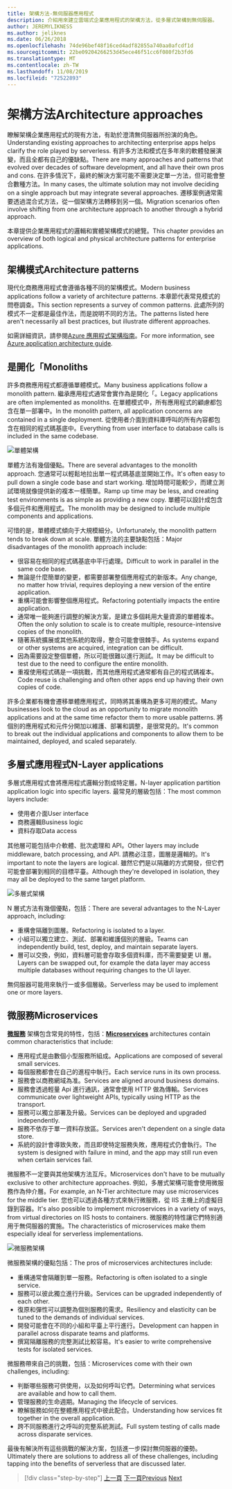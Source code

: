 ```yaml
---
title: 架構方法-無伺服器應用程式
description: 介紹用來建立雲端式企業應用程式的架構方法，從多層式架構到無伺服器。
author: JEREMYLIKNESS
ms.author: jeliknes
ms.date: 06/26/2018
ms.openlocfilehash: 74de96bef48f16ced4adf82855a740aa0afcdf1d
ms.sourcegitcommit: 22be09204266253d45ece46f51cc6f080f2b3fd6
ms.translationtype: MT
ms.contentlocale: zh-TW
ms.lasthandoff: 11/08/2019
ms.locfileid: "72522893"
---
```

# <a name="architecture-approaches"></a><span data-ttu-id="66f2c-103">架構方法</span><span class="sxs-lookup"><span data-stu-id="66f2c-103">Architecture approaches</span></span>

<span data-ttu-id="66f2c-104">瞭解架構企業應用程式的現有方法，有助於澄清無伺服器所扮演的角色。</span><span class="sxs-lookup"><span data-stu-id="66f2c-104">Understanding existing approaches to architecting enterprise apps helps clarify the role played by serverless.</span></span> <span data-ttu-id="66f2c-105">有許多方法和模式在多年來的軟體發展演變，而且全都有自己的優缺點。</span><span class="sxs-lookup"><span data-stu-id="66f2c-105">There are many approaches and patterns that evolved over decades of software development, and all have their own pros and cons.</span></span> <span data-ttu-id="66f2c-106">在許多情況下，最終的解決方案可能不需要決定單一方法，但可能會整合數種方法。</span><span class="sxs-lookup"><span data-stu-id="66f2c-106">In many cases, the ultimate solution may not involve deciding on a single approach but may integrate several approaches.</span></span> <span data-ttu-id="66f2c-107">遷移案例通常需要透過混合式方法，從一個架構方法轉移到另一個。</span><span class="sxs-lookup"><span data-stu-id="66f2c-107">Migration scenarios often involve shifting from one architecture approach to another through a hybrid approach.</span></span>

<span data-ttu-id="66f2c-108">本章提供企業應用程式的邏輯和實體架構模式的總覽。</span><span class="sxs-lookup"><span data-stu-id="66f2c-108">This chapter provides an overview of both logical and physical architecture patterns for enterprise applications.</span></span>

## <a name="architecture-patterns"></a><span data-ttu-id="66f2c-109">架構模式</span><span class="sxs-lookup"><span data-stu-id="66f2c-109">Architecture patterns</span></span>

<span data-ttu-id="66f2c-110">現代化商務應用程式會遵循各種不同的架構模式。</span><span class="sxs-lookup"><span data-stu-id="66f2c-110">Modern business applications follow a variety of architecture patterns.</span></span> <span data-ttu-id="66f2c-111">本章節代表常見模式的問卷調查。</span><span class="sxs-lookup"><span data-stu-id="66f2c-111">This section represents a survey of common patterns.</span></span> <span data-ttu-id="66f2c-112">此處所列的模式不一定都是最佳作法，而是說明不同的方法。</span><span class="sxs-lookup"><span data-stu-id="66f2c-112">The patterns listed here aren't necessarily all best practices, but illustrate different approaches.</span></span>

<span data-ttu-id="66f2c-113">如需詳細資訊，請參閱[Azure 應用程式架構指南](https://docs.microsoft.com/azure/architecture/guide/)。</span><span class="sxs-lookup"><span data-stu-id="66f2c-113">For more information, see [Azure application architecture guide](https://docs.microsoft.com/azure/architecture/guide/).</span></span>

## <a name="monoliths"></a><span data-ttu-id="66f2c-114">是開化「</span><span class="sxs-lookup"><span data-stu-id="66f2c-114">Monoliths</span></span>

<span data-ttu-id="66f2c-115">許多商務應用程式都遵循單體模式。</span><span class="sxs-lookup"><span data-stu-id="66f2c-115">Many business applications follow a monolith pattern.</span></span> <span data-ttu-id="66f2c-116">繼承應用程式通常會實作為是開化「。</span><span class="sxs-lookup"><span data-stu-id="66f2c-116">Legacy applications are often implemented as monoliths.</span></span> <span data-ttu-id="66f2c-117">在單體模式中，所有應用程式的顧慮都包含在單一部署中。</span><span class="sxs-lookup"><span data-stu-id="66f2c-117">In the monolith pattern, all application concerns are contained in a single deployment.</span></span> <span data-ttu-id="66f2c-118">從使用者介面到資料庫呼叫的所有內容都包含在相同的程式碼基底中。</span><span class="sxs-lookup"><span data-stu-id="66f2c-118">Everything from user interface to database calls is included in the same codebase.</span></span>

![單體架構](./media/monolith-architecture.png)

<span data-ttu-id="66f2c-120">單體方法有幾個優點。</span><span class="sxs-lookup"><span data-stu-id="66f2c-120">There are several advantages to the monolith approach.</span></span> <span data-ttu-id="66f2c-121">您通常可以輕鬆地拉出單一程式碼基底並開始工作。</span><span class="sxs-lookup"><span data-stu-id="66f2c-121">It's often easy to pull down a single code base and start working.</span></span> <span data-ttu-id="66f2c-122">增加時間可能較少，而建立測試環境就像提供新的複本一樣簡單。</span><span class="sxs-lookup"><span data-stu-id="66f2c-122">Ramp up time may be less, and creating test environments is as simple as providing a new copy.</span></span> <span data-ttu-id="66f2c-123">單體可以設計成包含多個元件和應用程式。</span><span class="sxs-lookup"><span data-stu-id="66f2c-123">The monolith may be designed to include multiple components and applications.</span></span>

<span data-ttu-id="66f2c-124">可惜的是，單體模式傾向于大規模細分。</span><span class="sxs-lookup"><span data-stu-id="66f2c-124">Unfortunately, the monolith pattern tends to break down at scale.</span></span> <span data-ttu-id="66f2c-125">單體方法的主要缺點包括：</span><span class="sxs-lookup"><span data-stu-id="66f2c-125">Major disadvantages of the monolith approach include:</span></span>

- <span data-ttu-id="66f2c-126">很容易在相同的程式碼基底中平行處理。</span><span class="sxs-lookup"><span data-stu-id="66f2c-126">Difficult to work in parallel in the same code base.</span></span>
- <span data-ttu-id="66f2c-127">無論是什麼簡單的變更，都需要部署整個應用程式的新版本。</span><span class="sxs-lookup"><span data-stu-id="66f2c-127">Any change, no matter how trivial, requires deploying a new version of the entire application.</span></span>
- <span data-ttu-id="66f2c-128">重構可能會影響整個應用程式。</span><span class="sxs-lookup"><span data-stu-id="66f2c-128">Refactoring potentially impacts the entire application.</span></span>
- <span data-ttu-id="66f2c-129">通常唯一能夠進行調整的解決方案，是建立多個耗用大量資源的單體複本。</span><span class="sxs-lookup"><span data-stu-id="66f2c-129">Often the only solution to scale is to create multiple, resource-intensive copies of the monolith.</span></span>
- <span data-ttu-id="66f2c-130">隨著系統擴展或其他系統的取得，整合可能會很棘手。</span><span class="sxs-lookup"><span data-stu-id="66f2c-130">As systems expand or other systems are acquired, integration can be difficult.</span></span>
- <span data-ttu-id="66f2c-131">因為需要設定整個單體，所以可能很難以進行測試。</span><span class="sxs-lookup"><span data-stu-id="66f2c-131">It may be difficult to test due to the need to configure the entire monolith.</span></span>
- <span data-ttu-id="66f2c-132">重複使用程式碼是一項挑戰，而其他應用程式通常都有自己的程式碼複本。</span><span class="sxs-lookup"><span data-stu-id="66f2c-132">Code reuse is challenging and often other apps end up having their own copies of code.</span></span>

<span data-ttu-id="66f2c-133">許多企業都有機會遷移單體應用程式，同時將其重構為更多可用的模式。</span><span class="sxs-lookup"><span data-stu-id="66f2c-133">Many businesses look to the cloud as an opportunity to migrate monolith applications and at the same time refactor them to more usable patterns.</span></span> <span data-ttu-id="66f2c-134">將個別的應用程式和元件分開加以維護、部署和調整，是很常見的。</span><span class="sxs-lookup"><span data-stu-id="66f2c-134">It's common to break out the individual applications and components to allow them to be maintained, deployed, and scaled separately.</span></span>

## <a name="n-layer-applications"></a><span data-ttu-id="66f2c-135">多層式應用程式</span><span class="sxs-lookup"><span data-stu-id="66f2c-135">N-Layer applications</span></span>

<span data-ttu-id="66f2c-136">多層式應用程式會將應用程式邏輯分割成特定層。</span><span class="sxs-lookup"><span data-stu-id="66f2c-136">N-layer application partition application logic into specific layers.</span></span> <span data-ttu-id="66f2c-137">最常見的層級包括：</span><span class="sxs-lookup"><span data-stu-id="66f2c-137">The most common layers include:</span></span>

- <span data-ttu-id="66f2c-138">使用者介面</span><span class="sxs-lookup"><span data-stu-id="66f2c-138">User interface</span></span>
- <span data-ttu-id="66f2c-139">商務邏輯</span><span class="sxs-lookup"><span data-stu-id="66f2c-139">Business logic</span></span>
- <span data-ttu-id="66f2c-140">資料存取</span><span class="sxs-lookup"><span data-stu-id="66f2c-140">Data access</span></span>

<span data-ttu-id="66f2c-141">其他層可能包括中介軟體、批次處理和 API。</span><span class="sxs-lookup"><span data-stu-id="66f2c-141">Other layers may include middleware, batch processing, and API.</span></span> <span data-ttu-id="66f2c-142">請務必注意，圖層是邏輯的。</span><span class="sxs-lookup"><span data-stu-id="66f2c-142">It's important to note the layers are logical.</span></span> <span data-ttu-id="66f2c-143">雖然它們是以隔離的方式開發，但它們可能會部署到相同的目標平臺。</span><span class="sxs-lookup"><span data-stu-id="66f2c-143">Although they're developed in isolation, they may all be deployed to the same target platform.</span></span>

![多層式架構](./media/n-layer-architecture.png)

<span data-ttu-id="66f2c-145">N 層式方法有幾個優點，包括：</span><span class="sxs-lookup"><span data-stu-id="66f2c-145">There are several advantages to the N-Layer approach, including:</span></span>

- <span data-ttu-id="66f2c-146">重構會隔離到圖層。</span><span class="sxs-lookup"><span data-stu-id="66f2c-146">Refactoring is isolated to a layer.</span></span>
- <span data-ttu-id="66f2c-147">小組可以獨立建立、測試、部署和維護個別的層級。</span><span class="sxs-lookup"><span data-stu-id="66f2c-147">Teams can independently build, test, deploy, and maintain separate layers.</span></span>
- <span data-ttu-id="66f2c-148">層可以交換，例如，資料層可能會存取多個資料庫，而不需要變更 UI 層。</span><span class="sxs-lookup"><span data-stu-id="66f2c-148">Layers can be swapped out, for example the data layer may access multiple databases without requiring changes to the UI layer.</span></span>

<span data-ttu-id="66f2c-149">無伺服器可能用來執行一或多個層級。</span><span class="sxs-lookup"><span data-stu-id="66f2c-149">Serverless may be used to implement one or more layers.</span></span>

## <a name="microservices"></a><span data-ttu-id="66f2c-150">微服務</span><span class="sxs-lookup"><span data-stu-id="66f2c-150">Microservices</span></span>

<span data-ttu-id="66f2c-151">**[微服務](https://docs.microsoft.com/azure/architecture/guide/architecture-styles/microservices)** 架構包含常見的特性，包括：</span><span class="sxs-lookup"><span data-stu-id="66f2c-151">**[Microservices](https://docs.microsoft.com/azure/architecture/guide/architecture-styles/microservices)** architectures contain common characteristics that include:</span></span>

- <span data-ttu-id="66f2c-152">應用程式是由數個小型服務所組成。</span><span class="sxs-lookup"><span data-stu-id="66f2c-152">Applications are composed of several small services.</span></span>
- <span data-ttu-id="66f2c-153">每個服務都會在自己的進程中執行。</span><span class="sxs-lookup"><span data-stu-id="66f2c-153">Each service runs in its own process.</span></span>
- <span data-ttu-id="66f2c-154">服務會以商務網域為准。</span><span class="sxs-lookup"><span data-stu-id="66f2c-154">Services are aligned around business domains.</span></span>
- <span data-ttu-id="66f2c-155">服務會透過輕量 Api 進行通訊，通常會使用 HTTP 做為傳輸。</span><span class="sxs-lookup"><span data-stu-id="66f2c-155">Services communicate over lightweight APIs, typically using HTTP as the transport.</span></span>
- <span data-ttu-id="66f2c-156">服務可以獨立部署及升級。</span><span class="sxs-lookup"><span data-stu-id="66f2c-156">Services can be deployed and upgraded independently.</span></span>
- <span data-ttu-id="66f2c-157">服務不依存于單一資料存放區。</span><span class="sxs-lookup"><span data-stu-id="66f2c-157">Services aren't dependent on a single data store.</span></span>
- <span data-ttu-id="66f2c-158">系統的設計會導致失敗，而且即使特定服務失敗，應用程式仍會執行。</span><span class="sxs-lookup"><span data-stu-id="66f2c-158">The system is designed with failure in mind, and the app may still run even when certain services fail.</span></span>

<span data-ttu-id="66f2c-159">微服務不一定要與其他架構方法互斥。</span><span class="sxs-lookup"><span data-stu-id="66f2c-159">Microservices don't have to be mutually exclusive to other architecture approaches.</span></span> <span data-ttu-id="66f2c-160">例如，多層式架構可能會使用微服務作為仲介層。</span><span class="sxs-lookup"><span data-stu-id="66f2c-160">For example, an N-Tier architecture may use microservices for the middle tier.</span></span> <span data-ttu-id="66f2c-161">您也可以透過各種方式來執行微服務，從 IIS 主機上的虛擬目錄到容器。</span><span class="sxs-lookup"><span data-stu-id="66f2c-161">It's also possible to implement microservices in a variety of ways, from virtual directories on IIS hosts to containers.</span></span> <span data-ttu-id="66f2c-162">微服務的特性讓它們特別適用于無伺服器的實施。</span><span class="sxs-lookup"><span data-stu-id="66f2c-162">The characteristics of microservices make them especially ideal for serverless implementations.</span></span>

![微服務架構](./media/microservices-architecture.png)

<span data-ttu-id="66f2c-164">微服務架構的優點包括：</span><span class="sxs-lookup"><span data-stu-id="66f2c-164">The pros of microservices architectures include:</span></span>

- <span data-ttu-id="66f2c-165">重構通常會隔離到單一服務。</span><span class="sxs-lookup"><span data-stu-id="66f2c-165">Refactoring is often isolated to a single service.</span></span>
- <span data-ttu-id="66f2c-166">服務可以彼此獨立進行升級。</span><span class="sxs-lookup"><span data-stu-id="66f2c-166">Services can be upgraded independently of each other.</span></span>
- <span data-ttu-id="66f2c-167">復原和彈性可以調整為個別服務的需求。</span><span class="sxs-lookup"><span data-stu-id="66f2c-167">Resiliency and elasticity can be tuned to the demands of individual services.</span></span>
- <span data-ttu-id="66f2c-168">開發可能會在不同的小組和平臺上平行進行。</span><span class="sxs-lookup"><span data-stu-id="66f2c-168">Development can happen in parallel across disparate teams and platforms.</span></span>
- <span data-ttu-id="66f2c-169">撰寫隔離服務的完整測試比較容易。</span><span class="sxs-lookup"><span data-stu-id="66f2c-169">It's easier to write comprehensive tests for isolated services.</span></span>

<span data-ttu-id="66f2c-170">微服務帶來自己的挑戰，包括：</span><span class="sxs-lookup"><span data-stu-id="66f2c-170">Microservices come with their own challenges, including:</span></span>

- <span data-ttu-id="66f2c-171">判斷哪些服務可供使用，以及如何呼叫它們。</span><span class="sxs-lookup"><span data-stu-id="66f2c-171">Determining what services are available and how to call them.</span></span>
- <span data-ttu-id="66f2c-172">管理服務的生命週期。</span><span class="sxs-lookup"><span data-stu-id="66f2c-172">Managing the lifecycle of services.</span></span>
- <span data-ttu-id="66f2c-173">瞭解服務如何在整體應用程式中彼此配合。</span><span class="sxs-lookup"><span data-stu-id="66f2c-173">Understanding how services fit together in the overall application.</span></span>
- <span data-ttu-id="66f2c-174">跨不同服務進行之呼叫的完整系統測試。</span><span class="sxs-lookup"><span data-stu-id="66f2c-174">Full system testing of calls made across disparate services.</span></span>

<span data-ttu-id="66f2c-175">最後有解決所有這些挑戰的解決方案，包括進一步探討無伺服器的優勢。</span><span class="sxs-lookup"><span data-stu-id="66f2c-175">Ultimately there are solutions to address all of these challenges, including tapping into the benefits of serverless that are discussed later.</span></span>

>[!div class="step-by-step"]
><span data-ttu-id="66f2c-176">[上一頁](index.md)
>[下一頁](architecture-deployment-approaches.md)</span><span class="sxs-lookup"><span data-stu-id="66f2c-176">[Previous](index.md)
[Next](architecture-deployment-approaches.md)</span></span>

